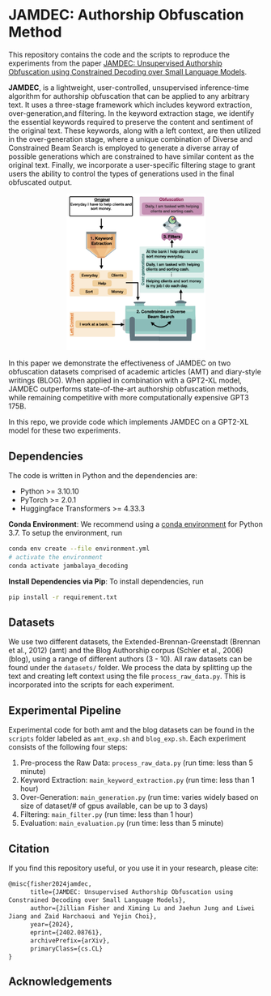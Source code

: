 # JAMDEC: Authorship Obfuscation Method 
This repository contains the code and the scripts to reproduce the experiments from the paper
[JAMDEC: Unsupervised Authorship Obfuscation using Constrained Decoding over Small Language Models](https://arxiv.org/abs/2402.08761). 

**JAMDEC**,  is a lightweight, user-controlled, unsupervised inference-time algorithm for authorship obfuscation that can be applied to any arbitrary text. It uses a three-stage framework which includes keyword extraction, over-generation,and filtering. In the keyword extraction stage, we identify the essential keywords required to preserve the content and sentiment of the original text. These keywords, along with a left context, are then utilized in the over-generation stage, where a unique combination of Diverse and Constrained Beam Search is employed to generate a diverse array of possible generations which are constrained to have similar content as the original text. Finally, we incorporate a user-specific filtering stage to grant users the ability to control the types of generations used in the final obfuscated output.

<p align="center">
<img src="authorship_obfuscation_visuals.jpeg" width="275">
</p>

In this paper we demonstrate the effectiveness of JAMDEC on two obfuscation datasets comprised of academic articles (AMT) and diary-style writings (BLOG). When applied in combination with a GPT2-XL model, JAMDEC outperforms state-of-the-art authorship obfuscation methods, while remaining competitive with more computationally expensive GPT3 175B.

In this repo, we provide code which implements JAMDEC on a GPT2-XL model for these two experiments.

## Dependencies
The code is written in Python and the dependencies are:
- Python >= 3.10.10
- PyTorch >= 2.0.1
- Huggingface Transformers >= 4.33.3

**Conda Environment**:
We recommend using a [conda environment](https://docs.conda.io/en/latest/miniconda.html)
for Python 3.7.
To setup the environment, run
```bash
conda env create --file environment.yml
# activate the environment
conda activate jambalaya_decoding
```
**Install Dependencies via Pip**:
To install dependencies, run
```bash
pip install -r requirement.txt
```
## Datasets
We use two different datasets, the Extended-Brennan-Greenstadt (Brennan et al., 2012) (amt) and the  Blog Authorship corpus (Schler et al., 2006) (blog), using a range of different authors (3 - 10). All raw datasets can be found under the  `datasets/` folder. We process the data by splitting up the text and creating left context using the file `process_raw_data.py`. This is incorporated into the scripts for each experiment.


## Experimental Pipeline
Experimental code for both amt and the blog datasets can be found in the `scripts` folder labeled as `amt_exp.sh` and `blog_exp.sh`. Each experiment consists of the following four steps:

1. Pre-process the Raw Data: `process_raw_data.py` (run time: less than 5 minute)
2. Keyword Extraction: `main_keyword_extraction.py` (run time: less than 1 hour)
3. Over-Generation: `main_generation.py` (run time: varies widely based on size of dataset/# of gpus available, can be up to 3 days)
4. Filtering: `main_filter.py` (run time: less than 1 hour)
5. Evaluation: `main_evaluation.py` (run time: less than 5 minute)

## Citation
If you find this repository useful, or you use it in your research, please cite:
```
@misc{fisher2024jamdec,
      title={JAMDEC: Unsupervised Authorship Obfuscation using Constrained Decoding over Small Language Models}, 
      author={Jillian Fisher and Ximing Lu and Jaehun Jung and Liwei Jiang and Zaid Harchaoui and Yejin Choi},
      year={2024},
      eprint={2402.08761},
      archivePrefix={arXiv},
      primaryClass={cs.CL}
}
```
    
## Acknowledgements

